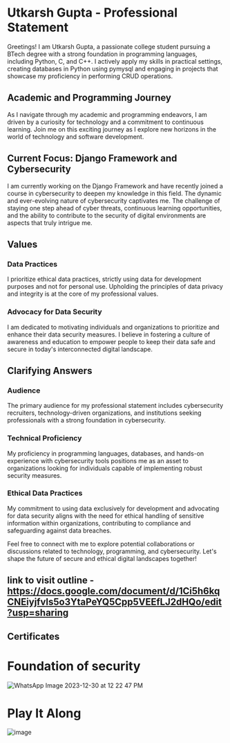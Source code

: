 

# Utkarsh Gupta - Professional Statement

Greetings! I am Utkarsh Gupta, a passionate college student pursuing a BTech degree with a strong foundation in programming languages, including Python, C, and C++. I actively apply my skills in practical settings, creating databases in Python using pymysql and engaging in projects that showcase my proficiency in performing CRUD operations.

## Academic and Programming Journey

As I navigate through my academic and programming endeavors, I am driven by a curiosity for technology and a commitment to continuous learning. Join me on this exciting journey as I explore new horizons in the world of technology and software development.

## Current Focus: Django Framework and Cybersecurity

I am currently working on the Django Framework and have recently joined a course in cybersecurity to deepen my knowledge in this field. The dynamic and ever-evolving nature of cybersecurity captivates me. The challenge of staying one step ahead of cyber threats, continuous learning opportunities, and the ability to contribute to the security of digital environments are aspects that truly intrigue me.

## Values

### Data Practices

I prioritize ethical data practices, strictly using data for development purposes and not for personal use. Upholding the principles of data privacy and integrity is at the core of my professional values.

### Advocacy for Data Security

I am dedicated to motivating individuals and organizations to prioritize and enhance their data security measures. I believe in fostering a culture of awareness and education to empower people to keep their data safe and secure in today's interconnected digital landscape.

## Clarifying Answers

### Audience

The primary audience for my professional statement includes cybersecurity recruiters, technology-driven organizations, and institutions seeking professionals with a strong foundation in cybersecurity.

### Technical Proficiency

My proficiency in programming languages, databases, and hands-on experience with cybersecurity tools positions me as an asset to organizations looking for individuals capable of implementing robust security measures.

### Ethical Data Practices

My commitment to using data exclusively for development and advocating for data security aligns with the need for ethical handling of sensitive information within organizations, contributing to compliance and safeguarding against data breaches.

Feel free to connect with me to explore potential collaborations or discussions related to technology, programming, and cybersecurity. Let's shape the future of secure and ethical digital landscapes together!


## link to visit outline - https://docs.google.com/document/d/1Ci5h6kqCNEiyjfvIs5o3YtaPeYQ5Cpp5VEEfLJ2dHQo/edit?usp=sharing

## Certificates

# Foundation of security
![WhatsApp Image 2023-12-30 at 12 22 47 PM](https://github.com/Shadowsweep/Proffessional_Statement_outlineCoursera/assets/122604770/993aa99f-4e79-4815-8051-b1a591b155be)

# Play It Along
![image](https://github.com/Shadowsweep/Proffessional_Statement_outlineCoursera/assets/122604770/600cde40-8541-4f02-8704-dc8d4d9d7386)


